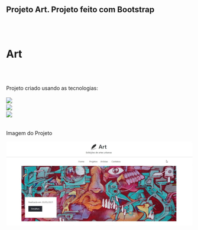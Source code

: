 <h2>Projeto Art. Projeto feito com Bootstrap</h2>
<br>
<br>
<h1>Art</h1>
<br>
<br>
<p>Projeto criado usando as tecnologias:
<br>
<br>
    <img src="https://img.shields.io/badge/HTML5-E34F26?style=for-the-badge&logo=html5&logoColor=white">
    <br>
    <img src="https://img.shields.io/badge/CSS3-1572B6?style=for-the-badge&logo=css3&logoColor=white">
    <br>
    <img src="https://img.shields.io/badge/Bootstrap-563D7C?style=for-the-badge&logo=bootstrap&logoColor=white"/>
    <br>
    <br>

<p>Imagem do Projeto</p>
    <img src="https://github.com/JhonatanSamuel/Projeto-art-bootstrap/blob/main/img/projetto.jpg?raw=true">
    
    
